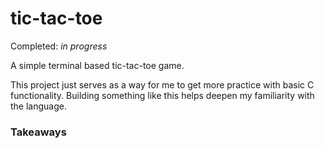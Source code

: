 # tic-tac-toe

Completed: _in progress_

A simple terminal based tic-tac-toe game.

This project just serves as a way for me to get more practice with basic C functionality. Building something like this helps deepen my familiarity with the language. 

### Takeaways

